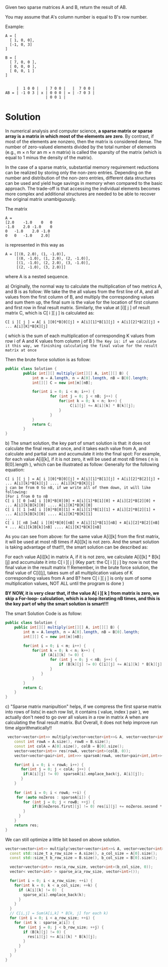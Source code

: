 Given two sparse matrices A and B, return the result of AB.

You may assume that A's column number is equal to B's row number.

Example:

```
A = [
  [ 1, 0, 0],
  [-1, 0, 3]
]

B = [
  [ 7, 0, 0 ],
  [ 0, 0, 0 ],
  [ 0, 0, 1 ]
]


     |  1 0 0 |   | 7 0 0 |   |  7 0 0 |
AB = | -1 0 3 | x | 0 0 0 | = | -7 0 3 |
                  | 0 0 1 |
```

# Solution

In numerical analysis and computer science, __a sparse matrix or sparse array is a matrix in which most of the elements are zero__. By contrast, if most of the elements are nonzero, then the matrix is considered dense. The number of zero-valued elements divided by the total number of elements (e.g., m × n for an m × n matrix) is called the sparsity of the matrix (which is equal to 1 minus the density of the matrix).


In the case of a sparse matrix, substantial memory requirement reductions can be realized by storing only the non-zero entries. Depending on the number and distribution of the non-zero entries, different data structures can be used and yield huge savings in memory when compared to the basic approach. The trade-off is that accessing the individual elements becomes more complex and additional structures are needed to be able to recover the original matrix unambiguously.

The matrix
```
A =	
[2.0	-1.0	0	0
-1.0	2.0	-1.0	0
0	-1.0	2.0	-1.0
0	0	-1.0	2.0]
```
is represented in this way as
```
A = [[(0, 2.0), (1, -1.0)],
     [(0, -1.0), (1, 2.0), (2, -1.0)],
     [(1, -1.0), (2, 2.0), (3, -1.0)],
     [(2, -1.0), (3, 2.0)]]
```     
where A is a nested sequence. 

a) Originally, the normal way to calculate the multiplication of two metrics A, and B is as follow:
We take the the all values from the first line of A, and all values from the first column of B, and multiply the corresponding values and sum them up, the final sum is the value for the location of first column and first row in final result matrix. Similarly, the value at [i][ j ] of result matrix C, which is C[ i ][ j ] is calculated as:

```C[ i ][ j ] = A[ i ][0]*B[0][j] + A[i][1]*B[1][j] + A[i][2]*B[2][j] + ... A[i][K]*B[K][j]```

( which is the sum of each multiplication of corresponding K values from row i of A and K values from column j of B )
```The Key is: if we calculate it this way, we finishing calculating the final value for the result matrix at once```

Then the brute force solution is as follow:

```java
public class Solution {
        public int[][] multiply(int[][] A, int[][] B) {
            int m = A.length, n = A[0].length, nB = B[0].length;
            int[][] C = new int[m][nB];

            for(int i = 0; i < m; i++) {
                    for (int j = 0; j < nB; j++) {
                        for(int k = 0; k < n; k++) {
                             C[i][j] += A[i][k] * B[k][j];
                        }
                    }
            }
            return C;  
        }
}
```

b) The smart solution, the key part of smart solution is that: it does not calculate the final result at once, and it takes each value from A, and calculate and partial sum and accumulate it into the final spot:
For example, for each value A[i][k], if it is not zero, it will be used at most nB times ( n is B[0].length ), which can be illustrated as follow:
Generally for the following equation:

```
C[ i ][ j ] = A[ i ][0]*B[0][j] + A[i][1]*B[1][j] + A[i][2]*B[2][j] + ... A[i][k]*B[k][j] .... A[i][K]*B[K][j]
j can be from 0 to nB, if we write all of them down, it will like following:
[For i from 0 to nB
C[ i ][ 0 ]=A[ i ][0]*B[0][0] + A[i][1]*B[1][0] + A[i][2]*B[2][0] + ... A[i][k]B[k][0] .... A[i][K]*B[K][0]
C[ i ][ 1 ]=A[ i ][0]*B[0][1] + A[i][1]*B[1][1] + A[i][2]*B[2][1] + ... A[i][k]B[k][0] .... A[i][K]*B[K][1]
...
C[ i ][ nB ]=A[ i ][0]*B[0][nB] + A[i][1]*B[1][nB] + A[i][2]*B[2][nB] + ... A[i][k]B[k][nB] .... A[i][K]*B[K][nB]
```

As you can see from above: for the same value A[i][k] from the first matrix, it will be used at most nB times if A[i][k] is not zero. And the smart solution is taking advantage of that!!!, the smart solution can be described as:

For each value A[i][k] in matrix A, if it is not zero, we calculate A[i][k] * B[k][j] and accumulate it into C[ i ][ j ] (Key part: the C[ i ][ j ] by now is not the final value in the result matrix !! Remember, in the brute force solution, the final value of C[i][j], takes sum of all multiplication values of K corresponding values from A and B? here C[ i ][ j ] is only sum of some multiplication values, NOT ALL until the program is done )

__BY NOW, it is very clear that, if the value A[ i ][ k ] from matrix is zero, we skip a For-loop- calculation, which is a loop iterating nB times, and this is the key part of why the smart solution is smart!!!__

The smart Solution Code is as follow:

```java
public class Solution {
    public int[][] multiply(int[][] A, int[][] B) {
        int m = A.length, n = A[0].length, nB = B[0].length;
        int[][] C = new int[m][nB];

        for(int i = 0; i < m; i++) {
            for(int k = 0; k < n; k++) {
                if (A[i][k] != 0) {
                    for (int j = 0; j < nB; j++) {
                        if (B[k][j] != 0) C[i][j] += A[i][k] * B[k][j];
                    }
                }
            }
        }
        return C;   
    }
}
```

c) "Sparse matrix manipultion" helps, if we compress the first sparse matrix into rows of lists( in each row list, it contains ( value, index ) pair ), we actually don't need to go over all values in a row in matrix A when are calculating the final result matrix. But Overall, it does not help improve run time algorithmatically!!

```cpp
 vector<vector<int>> multiply(vector<vector<int>>& A, vector<vector<int>>& B) {
    const int rowA = A.size(), rowB = B.size();
    const int colA = A[0].size(), colB = B[0].size();
    vector<vector<int>> res(rowA, vector<int>(colB, 0));
    vector<vector<pair<int, int>>> sparseA(rowA, vector<pair<int,int>>());

    for(int i = 0; i < rowA; i++) {
       for(int j = 0; j < colA; j++) {
        if(A[i][j] != 0)  sparseA[i].emplace_back(j, A[i][j]);
       }
    }
     
    for (int i = 0; i < rowA; ++i) {
     for (auto noZeros : sparseA[i]) {
        for (int j = 0; j < rowB; ++j) {
            if(B[noZeros.first][j] != 0) res[i][j] += noZeros.second * B[noZeros.first][j];
        }
      }
    }
    return res;
}
```

We can still optimize a little bit based on above solution.

```cpp
vector<vector<int>> multiply(vector<vector<int>>& A, vector<vector<int>>& B) {
  const std::size_t a_row_size = A.size(), a_col_size = A[0].size();
  const std::size_t b_row_size = B.size(), b_col_size = B[0].size();

  vector<vector<int>> res(a_row_size, vector<int>(b_col_size, 0));
  vector< vector<int> > sparse_a(a_row_size, vector<int>());

  for(int i = 0; i < a_row_size; ++i) {
    for(int k = 0; k < a_col_size; ++k) {
      if (A[i][k] != 0)  {
        sparse_a[i].emplace_back(k);
      }
    }
  }
  // C[i,j] = Sum(A[i,k] * B[k, j] for each k)
  for (int i = 0; i < a_row_size; ++i) {
    for (int k : sparse_a[i]) {
      for (int j = 0; j < b_row_size; ++j) {
        if (B[k][j] != 0) {
          res[i][j] += A[i][k] * B[k][j];
        }
      }
    }
  }
}
```
